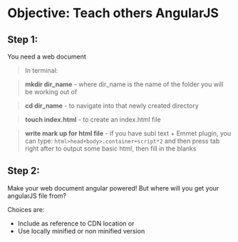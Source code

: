 Objective: Teach others AngularJS
===
Step 1:
----
You need a web document

> In terminal:

> __mkdir dir_name__ - where dir_name is the name of the folder you will be working out of

> __cd dir_name__ - to navigate into that newly created directory

> __touch index.html__ - to create an index.html file

> __write mark up for html file__ - if you have subl text + Emmet plugin, you can type: ```html>head+body>.container+script*2``` and then press tab right after to output some basic html, then fill in the blanks

Step 2:
----
Make your web document angular powered! But where will you get your angularJS file from?

Choices are:
- Include as reference to CDN location or
- Use locally minified or non minified version